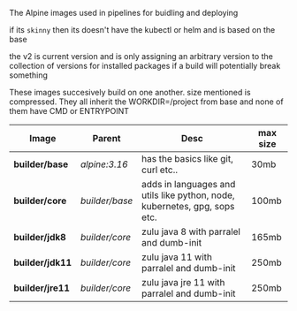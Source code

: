 The Alpine images used in pipelines for buidling and deploying

if its `skinny` then its doesn't have the kubectl or helm and is based on the base

the v2 is current version and is only assigning an arbitrary version to the collection of versions for installed packages
if a build will potentially break something

These images succesively build on one another. size mentioned is compressed. 
They all inherit the WORKDIR=/project from base and none of them have CMD or ENTRYPOINT 

| Image             | Parent         | Desc                                                        | max size |
| ----------------- | -------------- | ------------------------------------------------------------| -------- |
| __builder/base__  | _alpine:3.16_  | has the basics like git, curl etc..                         | 30mb     |
| __builder/core__  | _builder/base_ | adds in languages and utils like python, node, kubernetes, gpg, sops etc. | 100mb    |
| __builder/jdk8__  | _builder/core_ | zulu java 8 with parralel and dumb-init | 165mb    |
| __builder/jdk11__  | _builder/core_ | zulu java 11 with parralel and dumb-init | 250mb    |
| __builder/jre11__  | _builder/core_ | zulu java jre 11 with parralel and dumb-init | 250mb    |